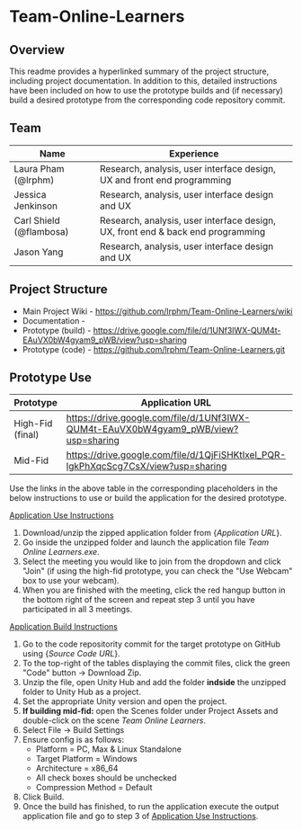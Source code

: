 # Team-Online-Learners

## Overview
This readme provides a hyperlinked summary of the project structure, including project documentation. In addition to this, detailed instructions have been included on how to use the prototype builds and (if necessary) build a desired prototype from the corresponding code repository commit.    

## Team
Name | Experience
------------ | -------------
Laura Pham (@lrphm)| Research, analysis, user interface design, UX and front end programming
Jessica Jenkinson | Research, analysis, user interface design and UX
Carl Shield (@flambosa) | Research, analysis, user interface design, UX, front end & back end programming
Jason Yang | Research, analysis, user interface design and UX

## Project Structure
* Main Project Wiki - https://github.com/lrphm/Team-Online-Learners/wiki
* Documentation - 
* Prototype (build) - https://drive.google.com/file/d/1UNf3IWX-QUM4t-EAuVX0bW4gyam9_pWB/view?usp=sharing
* Prototype (code) - https://github.com/lrphm/Team-Online-Learners.git

## Prototype Use
Prototype | Application URL | Source Code URL
------------ | ------------- | -------------
High-Fid (final) | https://drive.google.com/file/d/1UNf3IWX-QUM4t-EAuVX0bW4gyam9_pWB/view?usp=sharing | https://github.com/lrphm/Team-Online-Learners.git  
Mid-Fid | https://drive.google.com/file/d/1QjFiSHKtIxeI_PQR-lgkPhXqcScg7CsX/view?usp=sharing | https://github.com/lrphm/Team-Online-Learners/tree/3c8740fab2ffd97b6911932636073059749a0a54

Use the links in the above table in the corresponding placeholders in the below instructions to use or build the application for the desired prototype. 

<ins>Application Use Instructions</ins>
1. Download/unzip the zipped application folder from {*Application URL*}.
2. Go inside the unzipped folder and launch the application file *Team Online Learners.exe*.
3. Select the meeting you would like to join from the dropdown and click "Join" (if using the high-fid prototype, you can check the "Use Webcam" box to use your webcam).
4. When you are finished with the meeting, click the red hangup button in the bottom right of the screen and repeat step 3 until you have participated in all 3 meetings.

<ins>Application Build Instructions</ins>
1. Go to the code repositority commit for the target prototype on GitHub using {*Source Code URL*}.
2. To the top-right of the tables displaying the commit files, click the green "Code" button -> Download Zip.
3. Unzip the file, open Unity Hub and add the folder **indside** the unzipped folder to Unity Hub as a project.
4. Set the appropriate Unity version and open the project.
5. **If building mid-fid:** open the Scenes folder under Project Assets and double-click on the scene *Team Online Learners*. 
6. Select File -> Build Settings
7. Ensure config is as follows:
   * Platform = PC, Max & Linux Standalone
   * Target Platform = Windows
   * Architecture = x86_64
   * All check boxes should be unchecked
   * Compression Method = Default
8. Click Build.
9. Once the build has finished, to run the application execute the output application file and go to step 3 of <ins>Application Use Instructions</ins>. 
